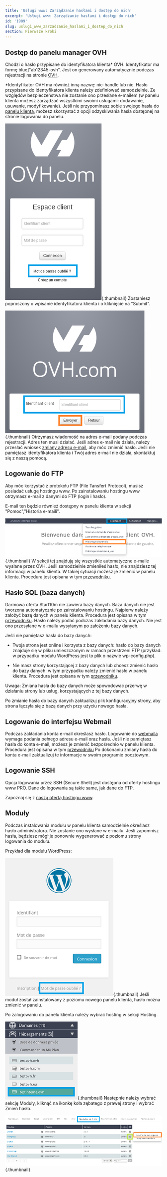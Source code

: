 ```yaml
---
title: 'Usługi www: Zarządzanie hasłami i dostęp do nich'
excerpt: 'Usługi www: Zarządzanie hasłami i dostęp do nich'
id: '1909'
slug: uslugi_www_zarzadzanie_haslami_i_dostep_do_nich
section: Pierwsze kroki
---
```



## Dostęp do panelu manager OVH
Chodzi o hasło przypisane do identyfikatora klienta* OVH. Identyfikator ma formę blue]"ab12345-ovh". Jest on generowany automatycznie podczas rejestracji na stronie 
[OVH](http://www.ovh.pl).

*Identyfikator OVH ma również inną nazwę: nic-handle lub nic.
Hasło przypisane do identyfikatora klienta należy zdefiniować samodzielnie. Ze względów bezpieczeństwa nie zostanie ono przesłane e-mailem (w panelu klienta możesz zarządzać wszystkimi swoimi usługami: dodawanie, usuwanie, modyfikowanie).
Jeśli nie przypominasz sobie swojego hasła do [panelu klienta](http://www.ovh.com/manager/web), możesz skorzystać z opcji odzyskiwania hasła dostępnej na stronie logowania do panelu.

![](images/img_2847.jpg){.thumbnail}
Zostaniesz poproszony o wpisanie identyfikatora klienta i o kliknięcie na "Submit".

![](images/img_2848.jpg){.thumbnail}
Otrzymasz wiadomość na adres e-mail podany podczas rejestracji. Adres ten musi działać. Jeśli adres e-mail nie działa, należy przesłać wniosek [zmiany adresu e-mail](https://www.ovh.pl/cgi-bin/pl/procedure/procedureChangeEmail.cgi), aby móc zmienić hasło.
Jeśli nie pamiętasz identyfikatora klienta i Twój adres e-mail nie działa, skontaktuj się z naszą pomocą.


## Logowanie do FTP
Aby móc korzystać z protokołu FTP (File Tansfert Protocol), musisz posiadać usługę hostingu www.
Po zainstalowaniu hostingu www otrzymasz e-mail z danymi do FTP (login i hasło). 

E-mail ten będzie również dostępny w panelu klienta w sekcji  "Pomoc","Historia e-maili".

![](images/img_2849.jpg){.thumbnail}
W sekcji tej znajdują się wszystkie automatyczne e-maile wysłane przez OVH.
Jeśli samodzielnie zmieniłeś hasło, nie znajdziesz tej informacji w panelu klienta. W takiej sytuacji możesz je zmienić w panelu klienta. Procedura jest opisana w tym [przewodniku](https://www.ovh.pl/g1374.umieszczenie-strony-w-internecie#umieszczenie_plikow_na_ftp_dane_ftp).


## Hasło SQL (baza danych)
Darmowa oferta Start10m nie zawiera bazy danych.
Baza danych nie jest tworzona automatycznie po zainstalowaniu hostingu. Najpierw należy założyć bazę danych w panelu klienta. Procedura jest opisana w tym [przewodniku](https://www.ovh.pl/g1374.umieszczenie-strony-w-internecie#baza_danych_zakladanie_bazy_danych).
Hasło należy podać podczas zakładania bazy danych. Nie jest ono przesyłane w e-mailu wysyłanym po założeniu bazy danych.

Jeśli nie pamiętasz hasła do bazy danych:


- Twoja strona jest online i korzysta z bazy danych: hasło do bazy danych znajduje się w pliku umieszczonym w ramach przestrzeni FTP (przykład: w przypadku modułu WordPress jest to plik o nazwie wp-config.php).

- Nie masz strony korzystającej z bazy danych lub chcesz zmienić hasło do bazy danych: w tym przypadku należy zmienić hasło w panelu klienta. Procedura jest opisana w tym  [przewodniku](https://www.ovh.pl/g1374.umieszczenie-strony-w-internecie#baza_danych_dane_do_logowania_do_bazy_sql).


Uwaga: Zmiana hasła do bazy danych może spowodować przerwę w działaniu strony lub usług, korzystających z tej bazy danych.

Po zmianie hasła do bazy danych zaktualizuj plik konfiguracyjny strony, aby strona łączyła się z bazą danych przy użyciu nowego hasła.


## Logowanie do interfejsu Webmail
Podczas zakładania konta e-mail określasz hasło. Logowanie do [webmaila](https://ssl0.ovh.net) wymaga podania pełnego adresu e-mail oraz hasła.
Jeśli nie pamiętasz hasła do konta e-mail, możesz je zmienić bezpośrednio w panelu klienta. Procedura jest opisana w tym [przewodniku](https://www.ovh.pl/g1343.utworzenie-adresu-email#pomoc_jak_zmienic_haslo_do_kont_e-mail)
Po dokonaniu zmiany hasła do konta e-mail zaktualizuj te informacje w swoim programie pocztowym.


## Logowanie SSH
Opcja logowania przez SSH (Secure Shell) jest dostępna od oferty hostingu www PRO. Dane do logowania są takie same, jak dane do FTP. 

Zapoznaj się z [naszą ofertą hostingu www](https://www.ovh.pl/hosting/).


## Moduły
Podczas instalowania modułu w panelu klienta samodzielnie określasz hasło administratora. Nie zostanie ono wysłane w e-mailu.
Jeśli zapomnisz hasła, będziesz mógł je ponownie wygenerować z poziomu strony logowania do modułu. 

Przykład dla modułu WordPress:

![](images/img_2851.jpg){.thumbnail}
Jeśli moduł został zainstalowany z poziomu nowego panelu klienta, hasło można zmienić w panelu. 

Po zalogowaniu do panelu klienta należy wybrać hosting w sekcji Hosting.

![](images/img_2855.jpg){.thumbnail}
Następnie należy wybrać sekcję Moduły, kliknąć na ikonkę koła zębatego z prawej strony i wybrać Zmień hasło.

![](images/img_2854.jpg){.thumbnail}

